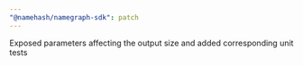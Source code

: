 ```yaml
---
"@namehash/namegraph-sdk": patch
---
```


Exposed parameters affecting the output size and added corresponding unit tests
